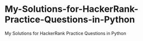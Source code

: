 # My-Solutions-for-HackerRank-Practice-Questions-in-Python
My Solutions for HackerRank Practice Questions in Python
